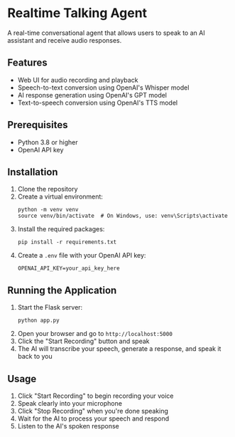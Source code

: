 # Realtime Talking Agent

A real-time conversational agent that allows users to speak to an AI assistant and receive audio responses.

## Features

- Web UI for audio recording and playback
- Speech-to-text conversion using OpenAI's Whisper model
- AI response generation using OpenAI's GPT model
- Text-to-speech conversion using OpenAI's TTS model

## Prerequisites

- Python 3.8 or higher
- OpenAI API key

## Installation

1. Clone the repository
2. Create a virtual environment:
   ```
   python -m venv venv
   source venv/bin/activate  # On Windows, use: venv\Scripts\activate
   ```
3. Install the required packages:
   ```
   pip install -r requirements.txt
   ```
4. Create a `.env` file with your OpenAI API key:
   ```
   OPENAI_API_KEY=your_api_key_here
   ```

## Running the Application

1. Start the Flask server:
   ```
   python app.py
   ```
2. Open your browser and go to `http://localhost:5000`
3. Click the "Start Recording" button and speak
4. The AI will transcribe your speech, generate a response, and speak it back to you

## Usage

1. Click "Start Recording" to begin recording your voice
2. Speak clearly into your microphone
3. Click "Stop Recording" when you're done speaking
4. Wait for the AI to process your speech and respond
5. Listen to the AI's spoken response 